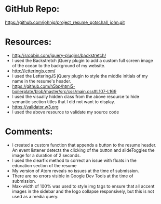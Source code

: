 # GitHub Repo:
https://github.com/johnjg/project_resume_gotschall_john.git

# Resources:
- http://srobbin.com/jquery-plugins/backstretch/
- I used the Backstretch jQuery plugin to add a custom full screen image of the ocean to the background of my website.
- http://letteringjs.com/
- I used the LetteringJS jQuery plugin to style the middle initials of my name in the resume's header.
- https://github.com/h5bp/html5-boilerplate/blob/master/src/css/main.css#L107-L169
- I used the visually hidden class from the above resource to hide semantic section titles that I did not want to display.
- https://validator.w3.org
- I used the above resource to validate my source code

# Comments:
- I created a custom function that appends a button to the resume header. An event listener detects the clicking of the button and slideToggles the image for a duration of 2 seconds.
- I used the clearfix method to correct an issue with floats in the education section of the resume
- My version of Atom reveals no issues at the time of submission.
- There are no errors visible in Google Dev Tools at the time of submission.
- Max-width of 100% was used to style img tags to ensure that all accent images in the sidebar and the logo collapse responsively, but this is not used as a media query.

